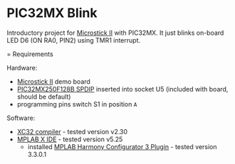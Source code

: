 # PIC32MX Blink

Introductory project for [Microstick II][PIC Microstick II] 
with PIC32MX. It just blinks on-board LED D6 (ON RA0, PIN2) using
TMR1 interrupt.

= Requirements

Hardware:
* [Microstick II][PIC Microstick II]  demo board
* [PIC32MX250F128B SPDIP][PIC32MX250F128B] inserted into socket U5
  (included with board, should be default)
* programming pins switch S1 in position `A`

Software:
* [XC32 compiler][XC compilers] - tested version v2.30
* [MPLAB X IDE][MPLAB X IDE] - tested version v5.25
  - installed  [MPLAB Harmony Configurator 3 Plugin][Harmony] - tested
    version 3.3.0.1


[Harmony]: https://www.microchip.com/mplab/mplab-harmony
[XC compilers]: https://www.microchip.com/mplab/compilers
[MPLAB X IDE]: https://www.microchip.com/mplab/mplab-x-ide
[PIC32MX250F128B]: https://www.microchip.com/wwwproducts/en/PIC32MX250F128B
[PIC Microstick II]: https://www.microchip.com/DevelopmentTools/ProductDetails/dm330013-2
